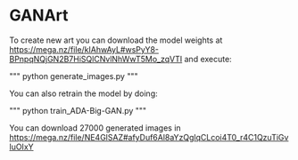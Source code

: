 # GANArt

To create new art you can download the model weights at https://mega.nz/file/kIAhwAyL#wsPyY8-BPnpqNQjGN2B7HiSQlCNvlNhWwT5Mo_zqVTI and execute:

"""
python generate_images.py
"""

You can also retrain the model by doing:

"""
python train_ADA-Big-GAN.py
"""

You can download 27000 generated images in https://mega.nz/file/NE4GlSAZ#afyDuf6Al8aYzQglqCLcoi4T0_r4C1QzuTiGvluOIxY
